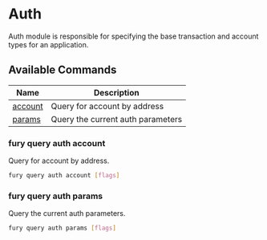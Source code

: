 # Auth

Auth module is responsible for specifying the base transaction and account types for an application.

## Available Commands

| Name                                | Description                       |
| ----------------------------------- | --------------------------------- |
| [account](#fury-query-auth-account) | Query for account by address      |
| [params](#fury-query-auth-params)   | Query the current auth parameters |

### fury query auth account

Query for account by address.

```bash
fury query auth account [flags]
```

### fury query auth params

Query the current auth parameters.

```bash
fury query auth params [flags]
```
